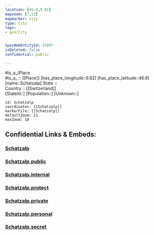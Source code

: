 ```yaml
---
location: [46.8,9.82] 
mapzoom: [7,12] 
mapmarker: city 
type: City
tags:
- geo/City


SpocWebEntityId: 33997
isDeleted: false
confidential: public

---
```

#is_a_/Place  
#is_a_ :: [[Place]] 
[has_place_longitude::9.82] 
[has_place_latitude::46.8] 
[name::Schatzalp] 
State ::  
Country :: [[Switzerland]]  
[StateId::] 
[Population::] 
[Unknown::] 


```leaflet
id: Schatzalp
coordinates: [[Schatzalp]] 
markerFile: [[Schatzalp]] 
defaultZoom: 11 
maxZoom: 18
```


## Confidential Links & Embeds: 

### [Schatzalp](/_Standards/Earth/Continent/Europe/Europe~Central/Switzerland/Switzerland~Cantons/Graubünden/City/Schatzalp.md) 

### [Schatzalp.public](/_public/Earth/Continent/Europe/Europe~Central/Switzerland/Switzerland~Cantons/Graubünden/City/Schatzalp.public.md) 

### [Schatzalp.internal](/_internal/Earth/Continent/Europe/Europe~Central/Switzerland/Switzerland~Cantons/Graubünden/City/Schatzalp.internal.md) 

### [Schatzalp.protect](/_protect/Earth/Continent/Europe/Europe~Central/Switzerland/Switzerland~Cantons/Graubünden/City/Schatzalp.protect.md) 

### [Schatzalp.private](/_private/Earth/Continent/Europe/Europe~Central/Switzerland/Switzerland~Cantons/Graubünden/City/Schatzalp.private.md) 

### [Schatzalp.personal](/_personal/Earth/Continent/Europe/Europe~Central/Switzerland/Switzerland~Cantons/Graubünden/City/Schatzalp.personal.md) 

### [Schatzalp.secret](/_secret/Earth/Continent/Europe/Europe~Central/Switzerland/Switzerland~Cantons/Graubünden/City/Schatzalp.secret.md)

